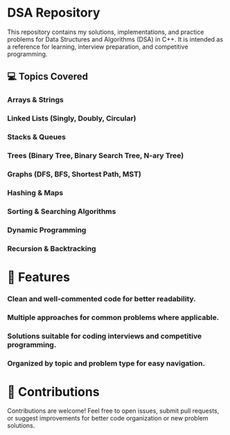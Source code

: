 # DSA Repository
This repository contains my solutions, implementations, and practice problems for Data Structures and Algorithms (DSA) in C++. It is intended as a reference for learning, interview preparation, and competitive programming.

## 💻 Topics Covered

### Arrays & Strings

### Linked Lists (Singly, Doubly, Circular)

### Stacks & Queues

### Trees (Binary Tree, Binary Search Tree, N-ary Tree)

### Graphs (DFS, BFS, Shortest Path, MST)

### Hashing & Maps

### Sorting & Searching Algorithms

### Dynamic Programming

### Recursion & Backtracking

# 📌 Features

### Clean and well-commented code for better readability.

### Multiple approaches for common problems where applicable.

### Solutions suitable for coding interviews and competitive programming.

### Organized by topic and problem type for easy navigation.

# 🤝 Contributions

Contributions are welcome!
Feel free to open issues, submit pull requests, or suggest improvements for better code organization or new problem solutions.
